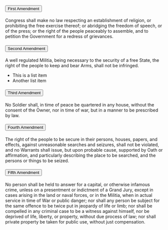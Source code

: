 <div class="usa-accordion">
      <!-- Use the accurate heading level to maintain the document outline -->
      <h4 class="usa-accordion__heading">
        <button class="usa-accordion__button"
          aria-expanded="true"
          aria-controls="a1">
          First Amendment
        </button>
      </h4>
      <div id="a1" class="usa-accordion__content usa-prose">
        <p>Congress shall make no law respecting an establishment of religion, or prohibiting the free exercise thereof; or abridging the freedom of speech, or of the press; or the right of the people peaceably to assemble, and to petition the Government for a redress of grievances.</p>
      </div>
      <!-- Use the accurate heading level to maintain the document outline -->
      <h4 class="usa-accordion__heading">
        <button class="usa-accordion__button"
          aria-expanded="false"
          aria-controls="a2">
          Second Amendment
        </button>
      </h4>
      <div id="a2" class="usa-accordion__content usa-prose">
        <p>A well regulated Militia, being necessary to the security of a free State, the right of the people to keep and bear Arms, shall not be infringed.</p> <ul><li>This is a list item</li><li>Another list item</li></ul>
      </div>
      <!-- Use the accurate heading level to maintain the document outline -->
      <h4 class="usa-accordion__heading">
        <button class="usa-accordion__button"
          aria-expanded="false"
          aria-controls="a3">
          Third Amendment
        </button>
      </h4>
      <div id="a3" class="usa-accordion__content usa-prose">
        <p>No Soldier shall, in time of peace be quartered in any house, without the consent of the Owner, nor in time of war, but in a manner to be prescribed by law.</p>
      </div>
      <!-- Use the accurate heading level to maintain the document outline -->
      <h4 class="usa-accordion__heading">
        <button class="usa-accordion__button"
          aria-expanded="false"
          aria-controls="a4">
          Fourth Amendment
        </button>
      </h4>
      <div id="a4" class="usa-accordion__content usa-prose">
        <p>The right of the people to be secure in their persons, houses, papers, and effects, against unreasonable searches and seizures, shall not be violated, and no Warrants shall issue, but upon probable cause, supported by Oath or affirmation, and particularly describing the place to be searched, and the persons or things to be seized.</p>
      </div>
      <!-- Use the accurate heading level to maintain the document outline -->
      <h4 class="usa-accordion__heading">
        <button class="usa-accordion__button"
          aria-expanded="false"
          aria-controls="a5">
          Fifth Amendment
        </button>
      </h4>
      <div id="a5" class="usa-accordion__content usa-prose">
        <p>No person shall be held to answer for a capital, or otherwise infamous crime, unless on a presentment or indictment of a Grand Jury, except in cases arising in the land or naval forces, or in the Militia, when in actual service in time of War or public danger; nor shall any person be subject for the same offence to be twice put in jeopardy of life or limb; nor shall be compelled in any criminal case to be a witness against himself, nor be deprived of life, liberty, or property, without due process of law; nor shall private property be taken for public use, without just compensation.</p>
      </div>
</div>

